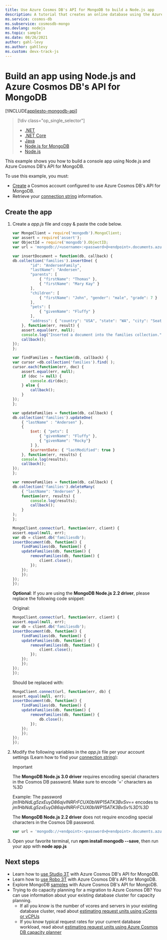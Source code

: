 ```yaml
---
title: Use Azure Cosmos DB's API for MongoDB to build a Node.js app
description: A tutorial that creates an online database using the Azure Cosmos DB's API for MongoDB.
ms.service: cosmos-db
ms.subservice: cosmosdb-mongo
ms.devlang: nodejs
ms.topic: sample
ms.date: 08/26/2021
author: gahl-levy
ms.author: gahllevy
ms.custom: devx-track-js
---
```

# Build an app using Node.js and Azure Cosmos DB's API for MongoDB 
[!INCLUDE[appliesto-mongodb-api](../includes/appliesto-mongodb-api.md)]

> [!div class="op_single_selector"]
> * [.NET](../sql-api-get-started.md)
> * [.NET Core](../sql-api-get-started.md)
> * [Java](../create-sql-api-java.md)
> * [Node.js for MongoDB](nodejs-console-app.md)
> * [Node.js](../sql-api-nodejs-get-started.md)
>

This example shows you how to build a console app using Node.js and Azure Cosmos DB's API for MongoDB.

To use this example, you must:

* [Create](create-mongodb-dotnet.md#create-account) a Cosmos account configured to use Azure Cosmos DB's API for MongoDB.
* Retrieve your [connection string](connect-mongodb-account.md) information.

## Create the app

1. Create a *app.js* file and copy & paste the code below.

    ```javascript
    var MongoClient = require('mongodb').MongoClient;
    var assert = require('assert');
    var ObjectId = require('mongodb').ObjectID;
    var url = 'mongodb://<username>:<password>@<endpoint>.documents.azure.com:10255/?ssl=true';

    var insertDocument = function(db, callback) {
    db.collection('families').insertOne( {
            "id": "AndersenFamily",
            "lastName": "Andersen",
            "parents": [
                { "firstName": "Thomas" },
                { "firstName": "Mary Kay" }
            ],
            "children": [
                { "firstName": "John", "gender": "male", "grade": 7 }
            ],
            "pets": [
                { "givenName": "Fluffy" }
            ],
            "address": { "country": "USA", "state": "WA", "city": "Seattle" }
        }, function(err, result) {
        assert.equal(err, null);
        console.log("Inserted a document into the families collection.");
        callback();
    });
    };
    
    var findFamilies = function(db, callback) {
    var cursor =db.collection('families').find( );
    cursor.each(function(err, doc) {
        assert.equal(err, null);
        if (doc != null) {
            console.dir(doc);
        } else {
            callback();
        }
    });
    };
    
    var updateFamilies = function(db, callback) {
    db.collection('families').updateOne(
        { "lastName" : "Andersen" },
        {
            $set: { "pets": [
                { "givenName": "Fluffy" },
                { "givenName": "Rocky"}
            ] },
            $currentDate: { "lastModified": true }
        }, function(err, results) {
        console.log(results);
        callback();
    });
    };
    
    var removeFamilies = function(db, callback) {
    db.collection('families').deleteMany(
        { "lastName": "Andersen" },
        function(err, results) {
            console.log(results);
            callback();
        }
    );
    };
    
    MongoClient.connect(url, function(err, client) {
    assert.equal(null, err);
    var db = client.db('familiesdb');
    insertDocument(db, function() {
        findFamilies(db, function() {
        updateFamilies(db, function() {
            removeFamilies(db, function() {
                client.close();
            });
        });
        });
    });
    });
    ```
    
    **Optional**: If you are using the **MongoDB Node.js 2.2 driver**, please replace the following code snippet:

    Original:

    ```javascript
    MongoClient.connect(url, function(err, client) {
    assert.equal(null, err);
    var db = client.db('familiesdb');
    insertDocument(db, function() {
        findFamilies(db, function() {
        updateFamilies(db, function() {
            removeFamilies(db, function() {
                client.close();
            });
        });
        });
    });
    });
    ```
    
    Should be replaced with:

    ```javascript
    MongoClient.connect(url, function(err, db) {
    assert.equal(null, err);
    insertDocument(db, function() {
        findFamilies(db, function() {
        updateFamilies(db, function() {
            removeFamilies(db, function() {
                db.close();
            });
        });
        });
    });
    });
    ```
    
2. Modify the following variables in the *app.js* file per your account settings (Learn how to find your [connection string](connect-mongodb-account.md)):

    > [!IMPORTANT]
    > The **MongoDB Node.js 3.0 driver** requires encoding special characters in the Cosmos DB password. Make sure to encode '=' characters as %3D
    >
    > Example: The password *jm1HbNdLg5zxEuyD86ajvINRFrFCUX0bIWP15ATK3BvSv==* encodes to *jm1HbNdLg5zxEuyD86ajvINRFrFCUX0bIWP15ATK3BvSv%3D%3D*
    >
    > The **MongoDB Node.js 2.2 driver** does not require encoding special characters in the Cosmos DB password.
    >
    >
   
    ```javascript
    var url = 'mongodb://<endpoint>:<password>@<endpoint>.documents.azure.com:10255/?ssl=true';
    ```
     
3. Open your favorite terminal, run **npm install mongodb --save**, then run your app with **node app.js**

## Next steps

- Learn how to [use Studio 3T](connect-using-mongochef.md) with Azure Cosmos DB's API for MongoDB.
- Learn how to [use Robo 3T](connect-using-robomongo.md) with Azure Cosmos DB's API for MongoDB.
- Explore MongoDB [samples](nodejs-console-app.md) with Azure Cosmos DB's API for MongoDB.
- Trying to do capacity planning for a migration to Azure Cosmos DB? You can use information about your existing database cluster for capacity planning.
    - If all you know is the number of vcores and servers in your existing database cluster, read about [estimating request units using vCores or vCPUs](../convert-vcore-to-request-unit.md) 
    - If you know typical request rates for your current database workload, read about [estimating request units using Azure Cosmos DB capacity planner](estimate-ru-with-capacity-planner.md)